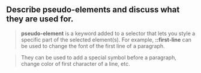 ## Describe pseudo-elements and discuss what they are used for.

> **pseudo-element** is a keyword added to a selector that lets you style a specific part of the selected element(s).
For example, **::first-line** can be used to change the font of the first line of a paragraph.

> They can be used to add a special symbol before a paragraph, change color of first character of a line, etc.


